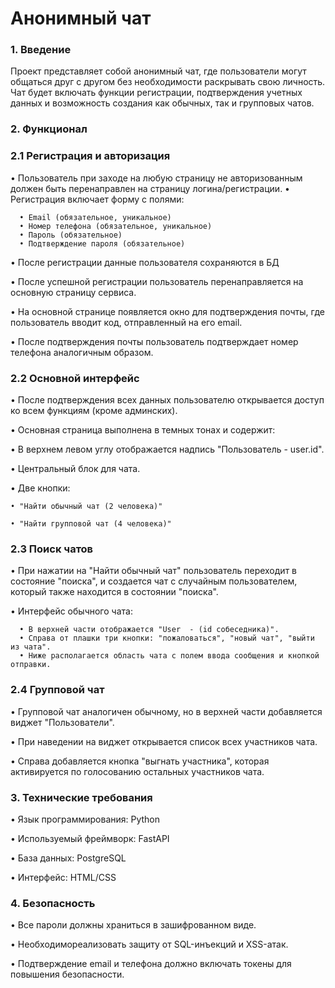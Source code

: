 # Анонимный чат

### 1. Введение

Проект представляет собой анонимный чат, где пользователи могут общаться друг с другом без необходимости раскрывать свою личность. Чат будет включать функции регистрации, подтверждения учетных данных и возможность создания как обычных, так и групповых чатов.

### 2. Функционал

 ### 2.1 Регистрация и авторизация
• Пользователь при заходе на любую страницу не авторизованным должен быть перенаправлен на страницу логина/регистрации.
• Регистрация включает форму с полями:
```
  • Email (обязательное, уникальное)
  • Номер телефона (обязательное, уникальное)
  • Пароль (обязательное)
  • Подтверждение пароля (обязательное)
```
• После регистрации данные пользователя сохраняются в БД

• После успешной регистрации пользователь перенаправляется на основную страницу сервиса.

• На основной странице появляется окно для подтверждения почты, где пользователь вводит код, отправленный на его email.

• После подтверждения почты пользователь подтверждает номер телефона аналогичным образом.

### 2.2 Основной интерфейс

• После подтверждения всех данных пользователю открывается доступ ко всем функциям (кроме админских).

• Основная страница выполнена в темных тонах и содержит:

  • В верхнем левом углу отображается надпись "Пользователь - user.id".

  • Центральный блок для чата.

  • Две кнопки:
  
    • "Найти обычный чат (2 человека)"

    • "Найти групповой чат (4 человека)"

### 2.3 Поиск чатов

• При нажатии на "Найти обычный чат" пользователь переходит в состояние "поиска", и создается чат с случайным пользователем, который также находится в состоянии "поиска".

• Интерфейс обычного чата:
```
  • В верхней части отображается "User  - (id собеседника)".
  • Справа от плашки три кнопки: "пожаловаться", "новый чат", "выйти из чата".
  • Ниже располагается область чата с полем ввода сообщения и кнопкой отправки.
```
### 2.4 Групповой чат

• Групповой чат аналогичен обычному, но в верхней части добавляется виджет "Пользователи".

• При наведении на виджет открывается список всех участников чата.

• Справа добавляется кнопка "выгнать участника", которая активируется по голосованию остальных участников чата.

### 3. Технические требования

• Язык программирования: Python

• Используемый фреймворк: FastAPI

• База данных: PostgreSQL

• Интерфейс: HTML/CSS

### 4. Безопасность

• Все пароли должны храниться в зашифрованном виде.

• Необходимореализовать защиту от SQL-инъекций и XSS-атак.

• Подтверждение email и телефона должно включать токены для повышения безопасности.
